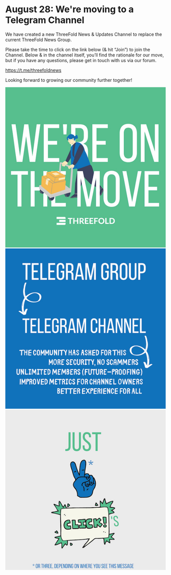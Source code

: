 # August 28: We're moving to a Telegram Channel

We have created a new ThreeFold News & Updates Channel to replace the current ThreeFold News Group.

Please take the time to click on the link below (& hit “Join”)  to join the Channel. Below & in the channel itself, you’ll find the rationale for our move, but if you have any questions, please get in touch with us via our forum.

https://t.me/threefoldnews

Looking forward to growing our community further together!

![](img/gc1.jpg)
![](img/gc2.jpg)
![](img/gc3.jpg)
